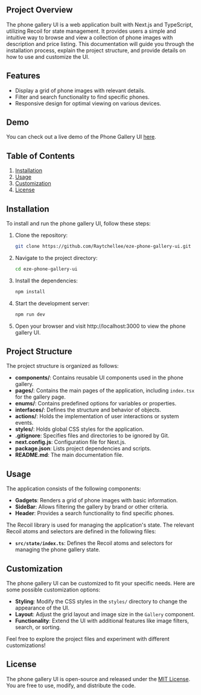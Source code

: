 ## Project Overview

The phone gallery UI is a web application built with Next.js and TypeScript, utilizing Recoil for state management. It provides users a simple and intuitive way to browse and view a collection of phone images with description and price listing. This documentation will guide you through the installation process, explain the project structure, and provide details on how to use and customize the UI.

## Features

- Display a grid of phone images with relevant details.
- Filter and search functionality to find specific phones.
- Responsive design for optimal viewing on various devices.

## Demo

You can check out a live demo of the Phone Gallery UI [here](https://phone-gallery-ui-live-fx5z-ng6171x2n-raytchellee.vercel.app).

## Table of Contents

1. [Installation](#installation)<!-- 2. [Project Structure](#project-structure) -->
2. [Usage](#usage)
3. [Customization](#customization)<!-- 5. [Contributing](#contributing) -->
4. [License](#license)

## Installation

To install and run the phone gallery UI, follow these steps:

1. Clone the repository:

   ```bash
   git clone https://github.com/Raytchellee/eze-phone-gallery-ui.git
   ```

2. Navigate to the project directory:

   ```bash
   cd eze-phone-gallery-ui
   ```

3. Install the dependencies:

   ```bash
   npm install
   ```

4. Start the development server:

   ```bash
   npm run dev
   ```

5. Open your browser and visit http://localhost:3000 to view the phone gallery UI.

## Project Structure

The project structure is organized as follows:
<!-- 
```
eze-phone-gallery-ui/
├── components/
│   ├── Gallery.js
│   ├── Image.js
│   └── ...
├── pages/
│   ├── index.js
│   └── ...
├── public/
│   ├── images/
│   │   ├── phone1.jpg
│   │   ├── phone2.jpg
│   │   └── ...
│   └── ...
├── styles/
│   ├── global.css
│   └── ...
├── .gitignore
├── next.config.js
├── package.json
├── README.md
└── ...
``` -->
- **components/**: Contains reusable UI components used in the phone gallery.
- **pages/**: Contains the main pages of the application, including `index.tsx` for the gallery page.
- **enums/**: Contains predefined options for variables or properties.
- **interfaces/**: Defines the structure and behavior of objects.
- **actions/**: Holds the implementation of user interactions or system events.
- **styles/**: Holds global CSS styles for the application.
- **.gitignore**: Specifies files and directories to be ignored by Git.
- **next.config.js**: Configuration file for Next.js.
- **package.json**: Lists project dependencies and scripts.
- **README.md**: The main documentation file.


## Usage

The application consists of the following components:

- **Gadgets**: Renders a grid of phone images with basic information.
- **SideBar**: Allows filtering the gallery by brand or other criteria.
- **Header**: Provides a search functionality to find specific phones.

The Recoil library is used for managing the application's state. The relevant Recoil atoms and selectors are defined in the following files:

- **`src/state/index.ts`**: Defines the Recoil atoms and selectors for managing the phone gallery state.

## Customization

The phone gallery UI can be customized to fit your specific needs. Here are some possible customization options:

- **Styling**: Modify the CSS styles in the `styles/` directory to change the appearance of the UI.
- **Layout**: Adjust the grid layout and image size in the `Gallery` component.
- **Functionality**: Extend the UI with additional features like image filters, search, or sorting.

Feel free to explore the project files and experiment with different customizations!

<!-- ## Contributing -->

<!-- Contributions are welcome!

 If you'd like to contribute to the phone gallery UI, please follow these guidelines:

1. Fork the repository.
2. Create a new branch for your feature/bug fix.
3. Make your changes and ensure they are properly tested.
4. Commit your changes and push them to your fork.
5. Submit a pull request with a clear description of your changes.
 -->
## License

The phone gallery UI is open-source and released under the [MIT License](https://opensource.org/licenses/MIT). You are free to use, modify, and distribute the code.

<!-- Please refer to the [LICENSE](https://github.com/raytchellee/eze-phone-gallery-ui/blob/main/LICENSE) file for more details. -->
